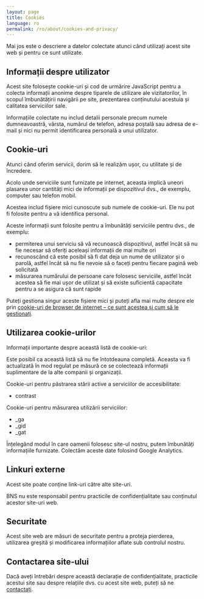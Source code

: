 ```yaml
---
layout: page
title: Cookies
language: ro
permalink: /ro/about/cookies-and-privacy/
---
```


Mai jos este o descriere a datelor colectate atunci când utilizați acest site web și pentru ce sunt utilizate.

## Informații despre utilizator
Acest site folosește cookie-uri și cod de urmărire JavaScript pentru a colecta informații anonime despre tiparele de utilizare ale vizitatorilor, în scopul îmbunătățirii navigării pe site, prezentarea conținutului acestuia și calitatea serviciilor sale.

Informațiile colectate nu includ detalii personale precum numele dumneavoastră, vârsta, numărul de telefon, adresa poștală sau adresa de e-mail și nici nu permit identificarea personală a unui utilizator.

## Cookie-uri
Atunci când oferim servicii, dorim să le realizăm ușor, cu utilitate și de încredere.

Acolo unde serviciile sunt furnizate pe internet, aceasta implică uneori plasarea unor cantități mici de informații pe dispozitivul dvs., de exemplu, computer sau telefon mobil.

Acestea includ fișiere mici cunoscute sub numele de cookie-uri. Ele nu pot fi folosite pentru a vă identifica personal.

Aceste informații sunt folosite pentru a îmbunătăți serviciile pentru dvs., de exemplu:

- permiterea unui serviciu să vă recunoască dispozitivul, astfel încât să nu fie necesar să oferiți aceleași informații de mai multe ori 
- recunoscând că este posibil să fi dat deja un nume de utilizator și o parolă, astfel încât să nu fie nevoie să o faceți pentru fiecare pagină web solicitată
- măsurarea numărului de persoane care folosesc serviciile, astfel încât acestea să fie mai ușor de utilizat și să existe suficientă capacitate pentru a se asigura că sunt rapide

Puteți gestiona singur aceste fișiere mici și puteți afla mai multe despre ele prin [cookie-uri de browser de internet – ce sunt acestea și cum să le gestionați](https://www.aboutcookies.org/).

## Utilizarea cookie-urilor
Informații importante despre această listă de cookie-uri:

Este posibil ca această listă să nu fie întotdeauna completă. Aceasta va fi actualizată în mod regulat pe măsură ce se colectează informații suplimentare de la alte companii și organizații.

Cookie-uri pentru păstrarea stării active a serviciilor de accesibilitate:

- contrast

Cookie-uri pentru măsurarea utilizării serviciilor:

- _ga
- _gid
- _gat

Înțelegând modul în care oamenii folosesc site-ul nostru, putem îmbunătăți informațiile furnizate. Colectăm aceste date folosind Google Analytics.

## Linkuri externe
Acest site poate conține link-uri către alte site-uri.

BNS nu este responsabil pentru practicile de confidențialitate sau conținutul acestor site-uri web.

## Securitate
Acest site web are măsuri de securitate pentru a proteja pierderea, utilizarea greșită și modificarea informațiilor aflate sub controlul nostru.

## Contactarea site-ului
Dacă aveți întrebări despre această declarație de confidențialitate, practicile acestui site sau despre relațiile dvs. cu acest site web, puteți să ne [contactați](mailto:{{site.email_contacts.functional}}).